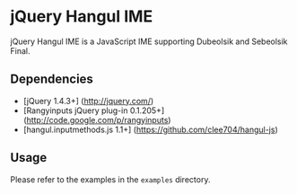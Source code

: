 jQuery Hangul IME
=================

jQuery Hangul IME is a JavaScript IME supporting Dubeolsik and Sebeolsik Final.


Dependencies
------------

* [jQuery 1.4.3+] (http://jquery.com/)
* [Rangyinputs jQuery plug-in 0.1.205+] (http://code.google.com/p/rangyinputs)
* [hangul.inputmethods.js 1.1+] (https://github.com/clee704/hangul-js)


Usage
-----

Please refer to the examples in the `examples` directory.
